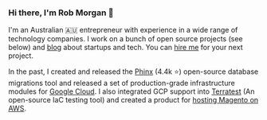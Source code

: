 ### Hi there, I'm Rob Morgan 👋

I'm an Australian 🇦🇺 entrepreneur with experience in a wide range of technology companies. I work on a bunch of
open source projects (see below) and [blog](https://robmorgan.id.au/) about startups and tech. You can [hire me](https://robmorgan.id.au/work-with-me/)
for your next project.

In the past, I created and released the [Phinx](https://github.com/cakephp/phinx) (4.4k ⭐️) open-source database migrations tool
and released a set of production-grade infrastructure modules for [Google Cloud](https://cloud.google.com/blog/products/devops-sre/deploying-a-production-grade-helm-release-on-gke-with-terraform).
I also integrated GCP support into [Terratest](https://github.com/gruntwork-io/terratest) (An open-source IaC testing tool) and created a product for [hosting Magento on AWS](https://github.com/magecloudkit/magecloudkit).


<!--
**robmorgan/robmorgan** is a ✨ _special_ ✨ repository because its `README.md` (this file) appears on your GitHub profile.

Here are some ideas to get you started:

- 🔭 I’m currently working on ...
- 🌱 I’m currently learning ...
- 👯 I’m looking to collaborate on ...
- 🤔 I’m looking for help with ...
- 💬 Ask me about ...
- 📫 How to reach me: ...
- 😄 Pronouns: ...
- ⚡ Fun fact: ...
-->
